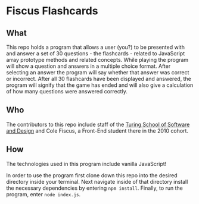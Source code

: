 # Fiscus Flashcards

## What
This repo holds a program that allows a user (you?) to be presented with and answer a set of 30 questions - the flashcards - related to JavaScript array prototype methods and related concepts. While playing the program will show a question and answers in a multiple choice format. After selecting an answer the program will say whether that answer was correct or incorrect. After all 30 flashcards have been displayed and answered, the program will signify that the game has ended and will also give a calculation of how many questions were answered correctly.

## Who
The contributors to this repo include staff of the [Turing School of Software and Design](https://turing.io/) and Cole Fiscus, a Front-End student there in the 2010 cohort.

## How
The technologies used in this program include vanilla JavaScript!

In order to use the program first clone down this repo into the desired directory inside your terminal. Next navigate inside of that directory install the necessary dependencies by entering `npm install`. Finally, to run the program, enter `node index.js`.

